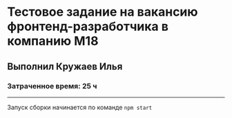# Тестовое задание на вакансию фронтенд-разработчика в компанию М18

## Выполнил Кружаев Илья
### Затраченное время: **25 ч**

---

Запуск сборки начинается по команде ```npm start```
